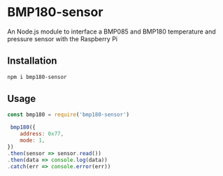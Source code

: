 # BMP180-sensor

An Node.js module to interface a BMP085 and BMP180 temperature and pressure sensor with the Raspberry Pi

## Installation

```bash
npm i bmp180-sensor
```

## Usage

```js
const bmp180 = require('bmp180-sensor')

 bmp180({
    address: 0x77,
    mode: 1,
})
.then(sensor => sensor.read())
.then(data => console.log(data))
.catch(err => console.error(err))
```

